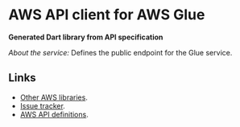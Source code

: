 # AWS API client for AWS Glue

**Generated Dart library from API specification**

*About the service:*
Defines the public endpoint for the Glue service.

## Links

- [Other AWS libraries](https://github.com/agilord/aws_client/tree/master/generated).
- [Issue tracker](https://github.com/agilord/aws_client/issues).
- [AWS API definitions](https://github.com/aws/aws-sdk-js/tree/master/apis).

